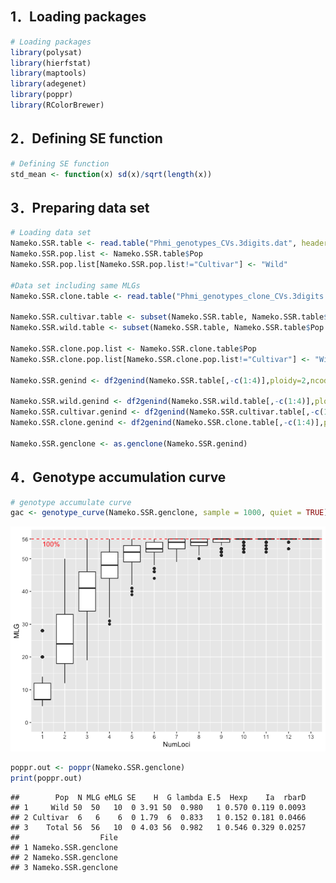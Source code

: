 1．Loading packages
-------------------

``` r
# Loading packages
library(polysat)
library(hierfstat)
library(maptools)
library(adegenet)
library(poppr)
library(RColorBrewer)
```

2．Defining SE function
-----------------------

``` r
# Defining SE function
std_mean <- function(x) sd(x)/sqrt(length(x))
```

3．Preparing data set
---------------------

``` r
# Loading data set
Nameko.SSR.table <- read.table("Phmi_genotypes_CVs.3digits.dat", header=TRUE)
Nameko.SSR.pop.list <- Nameko.SSR.table$Pop
Nameko.SSR.pop.list[Nameko.SSR.pop.list!="Cultivar"] <- "Wild"

#Data set including same MLGs
Nameko.SSR.clone.table <- read.table("Phmi_genotypes_clone_CVs.3digits.dat", header=TRUE)

Nameko.SSR.cultivar.table <- subset(Nameko.SSR.table, Nameko.SSR.table$Pop=="Cultivar")
Nameko.SSR.wild.table <- subset(Nameko.SSR.table, Nameko.SSR.table$Pop!="Cultivar")

Nameko.SSR.clone.pop.list <- Nameko.SSR.clone.table$Pop
Nameko.SSR.clone.pop.list[Nameko.SSR.clone.pop.list!="Cultivar"] <- "Wild"

Nameko.SSR.genind <- df2genind(Nameko.SSR.table[,-c(1:4)],ploidy=2,ncode=3,ind.name=Nameko.SSR.table$Sample,pop=Nameko.SSR.pop.list)

Nameko.SSR.wild.genind <- df2genind(Nameko.SSR.wild.table[,-c(1:4)],ploidy=2,ncode=3,ind.name=Nameko.SSR.wild.table$Sample,pop=Nameko.SSR.wild.table$Pop)
Nameko.SSR.cultivar.genind <- df2genind(Nameko.SSR.cultivar.table[,-c(1:4)],ploidy=2,ncode=3,ind.name=Nameko.SSR.cultivar.table$Sample,pop=Nameko.SSR.cultivar.table$Pop)
Nameko.SSR.clone.genind <- df2genind(Nameko.SSR.clone.table[,-c(1:4)],ploidy=2,ncode=3,ind.name=Nameko.SSR.clone.table$Sample,pop=Nameko.SSR.clone.pop.list)

Nameko.SSR.genclone <- as.genclone(Nameko.SSR.genind)
```

4．Genotype accumulation curve
------------------------------

``` r
# genotype accumulate curve
gac <- genotype_curve(Nameko.SSR.genclone, sample = 1000, quiet = TRUE)
```

![](GenotypeAccum_files/figure-markdown_github/unnamed-chunk-4-1.png)

``` r
poppr.out <- poppr(Nameko.SSR.genclone)
print(poppr.out)
```

    ##        Pop  N MLG eMLG SE    H  G lambda E.5  Hexp    Ia  rbarD
    ## 1     Wild 50  50   10  0 3.91 50  0.980   1 0.570 0.119 0.0093
    ## 2 Cultivar  6   6    6  0 1.79  6  0.833   1 0.152 0.181 0.0466
    ## 3    Total 56  56   10  0 4.03 56  0.982   1 0.546 0.329 0.0257
    ##                  File
    ## 1 Nameko.SSR.genclone
    ## 2 Nameko.SSR.genclone
    ## 3 Nameko.SSR.genclone
